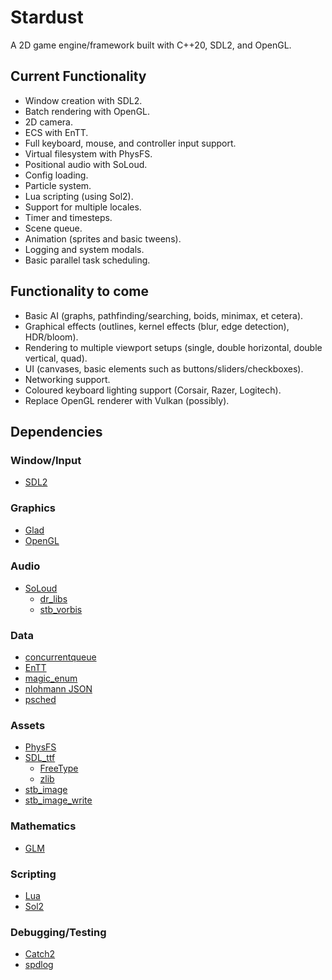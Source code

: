 # Stardust
A 2D game engine/framework built with C++20, SDL2, and OpenGL.

## Current Functionality
* Window creation with SDL2.
* Batch rendering with OpenGL.
* 2D camera.
* ECS with EnTT.
* Full keyboard, mouse, and controller input support.
* Virtual filesystem with PhysFS.
* Positional audio with SoLoud.
* Config loading.
* Particle system.
* Lua scripting (using Sol2).
* Support for multiple locales.
* Timer and timesteps.
* Scene queue.
* Animation (sprites and basic tweens).
* Logging and system modals.
* Basic parallel task scheduling.

## Functionality to come
* Basic AI (graphs, pathfinding/searching, boids, minimax, et cetera).
* Graphical effects (outlines, kernel effects (blur, edge detection), HDR/bloom).
* Rendering to multiple viewport setups (single, double horizontal, double vertical, quad).
* UI (canvases, basic elements such as buttons/sliders/checkboxes).
* Networking support.
* Coloured keyboard lighting support (Corsair, Razer, Logitech).
* Replace OpenGL renderer with Vulkan (possibly).

## Dependencies
### Window/Input
* [SDL2](https://www.libsdl.org/)

### Graphics
* [Glad](https://glad.dav1d.de/)
* [OpenGL](https://www.opengl.org/)

### Audio
* [SoLoud](https://sol.gfxile.net/soloud/)
	* [dr_libs](https://github.com/mackron/dr_libs)
	* [stb_vorbis](https://github.com/nothings/stb/blob/master/stb_vorbis.c)

### Data
* [concurrentqueue](https://github.com/cameron314/concurrentqueue)
* [EnTT](https://github.com/skypjack/entt)
* [magic_enum](https://github.com/Neargye/magic_enum)
* [nlohmann JSON](https://github.com/nlohmann/json)
* [psched](https://github.com/p-ranav/psched)

### Assets
* [PhysFS](https://icculus.org/physfs/)
* [SDL_ttf](https://www.libsdl.org/projects/SDL_ttf/)
	* [FreeType](https://www.freetype.org/)
	* [zlib](https://zlib.net/)
* [stb_image](https://github.com/nothings/stb/blob/master/stb_image.h)
* [stb_image_write](https://github.com/nothings/stb/blob/master/stb_image_write.h)

### Mathematics
* [GLM](https://github.com/g-truc/glm)

### Scripting
* [Lua](http://www.lua.org/)
* [Sol2](https://github.com/ThePhD/sol2)

### Debugging/Testing
* [Catch2](https://github.com/catchorg/Catch2)
* [spdlog](https://github.com/gabime/spdlog)